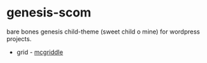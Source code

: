 # genesis-scom
bare bones genesis child-theme (sweet child o mine) for wordpress projects.

* grid - [mcgriddle](https://github.com/beardage/mcgriddle)

